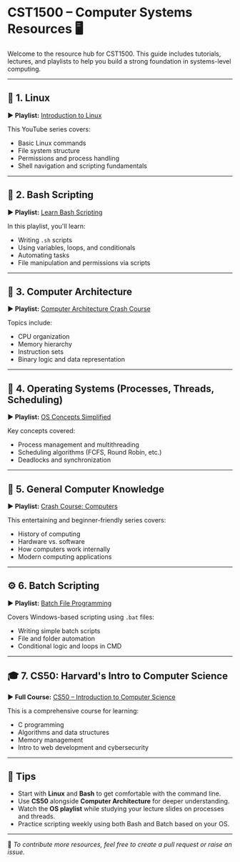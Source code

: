 # CST1500 – Computer Systems Resources 🖥️

Welcome to the resource hub for CST1500. This guide includes tutorials, lectures, and playlists to help you build a strong foundation in systems-level computing.

---

## 🐧 1. Linux

**▶️ Playlist:** [Introduction to Linux](https://www.youtube.com/watch?v=VbEx7B_PTOE&list=PLIhvC56v63IJIujb5cyE13oLuyORZpdkL)

This YouTube series covers:
- Basic Linux commands
- File system structure
- Permissions and process handling
- Shell navigation and scripting fundamentals

---

## 🐚 2. Bash Scripting

**▶️ Playlist:** [Learn Bash Scripting](https://www.youtube.com/watch?v=SPwyp2NG-bE&list=PLIhvC56v63IKioClkSNDjW7iz-6TFvLwS)

In this playlist, you'll learn:
- Writing `.sh` scripts
- Using variables, loops, and conditionals
- Automating tasks
- File manipulation and permissions via scripts

---

## 🧠 3. Computer Architecture

**▶️ Playlist:** [Computer Architecture Crash Course](https://youtube.com/playlist?list=PLBlnK6fEyqRgLLlzdgiTUKULKJPYc0A4q&si=qDhlBCjL9Iv1lD-p)

Topics include:
- CPU organization
- Memory hierarchy
- Instruction sets
- Binary logic and data representation

---

## 🧵 4. Operating Systems (Processes, Threads, Scheduling)

**▶️ Playlist:** [OS Concepts Simplified](https://youtube.com/playlist?list=PLBlnK6fEyqRiVhbXDGLXDk_OQAeuVcp2O&si=44jxc1hG3wvdgvK)

Key concepts covered:
- Process management and multithreading
- Scheduling algorithms (FCFS, Round Robin, etc.)
- Deadlocks and synchronization

---

## 🧰 5. General Computer Knowledge

**▶️ Playlist:** [Crash Course: Computers](https://www.youtube.com/watch?v=tpIctyqH29Q&list=PL8dPuuaLjXtNlUrzyH5r6jN9ulIgZBpdo)

This entertaining and beginner-friendly series covers:
- History of computing
- Hardware vs. software
- How computers work internally
- Modern computing applications

---

## ⚙️ 6. Batch Scripting

**▶️ Playlist:** [Batch File Programming](https://www.youtube.com/watch?v=-_NleTGYE24&list=PL35B3EFC3D6CD1DF7)

Covers Windows-based scripting using `.bat` files:
- Writing simple batch scripts
- File and folder automation
- Conditional logic and loops in CMD

---

## 🎓 7. CS50: Harvard's Intro to Computer Science

**▶️ Full Course:** [CS50 – Introduction to Computer Science](https://pll.harvard.edu/course/cs50-introduction-computer-science)

This is a comprehensive course for learning:
- C programming
- Algorithms and data structures
- Memory management
- Intro to web development and cybersecurity

---

## 📌 Tips

- Start with **Linux** and **Bash** to get comfortable with the command line.
- Use **CS50** alongside **Computer Architecture** for deeper understanding.
- Watch the **OS playlist** while studying your lecture slides on processes and threads.
- Practice scripting weekly using both Bash and Batch based on your OS.

---

📁 *To contribute more resources, feel free to create a pull request or raise an issue.*



